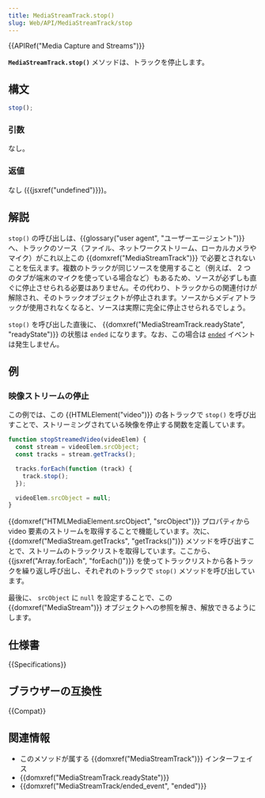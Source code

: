 ```yaml
---
title: MediaStreamTrack.stop()
slug: Web/API/MediaStreamTrack/stop
---
```


{{APIRef("Media Capture and Streams")}}

**`MediaStreamTrack.stop()`** メソッドは、トラックを停止します。

## 構文

```js
stop();
```

### 引数

なし。

### 返値

なし ({{jsxref("undefined")}})。

## 解説

`stop()` の呼び出しは、{{glossary("user agent", "ユーザーエージェント")}}へ、トラックのソース（ファイル、ネットワークストリーム、ローカルカメラやマイク）がこれ以上この {{domxref("MediaStreamTrack")}} で必要とされないことを伝えます。複数のトラックが同じソースを使用すること（例えば、 2 つのタブが端末のマイクを使っている場合など）もあるため、ソースが必ずしも直ぐに停止させられる必要はありません。その代わり、トラックからの関連付けが解除され、そのトラックオブジェクトが停止されます。ソースからメディアトラックが使用されなくなると、ソースは実際に完全に停止させられるでしょう。

`stop()` を呼び出した直後に、 {{domxref("MediaStreamTrack.readyState", "readyState")}} の状態は `ended` になります。なお、この場合は [`ended`](/ja/docs/Web/API/MediaStreamTrack/ended_event) イベントは発生しません。

## 例

### 映像ストリームの停止

この例では、この {{HTMLElement("video")}} の各トラックで `stop()` を呼び出すことで、ストリーミングされている映像を停止する関数を定義しています。

```js
function stopStreamedVideo(videoElem) {
  const stream = videoElem.srcObject;
  const tracks = stream.getTracks();

  tracks.forEach(function (track) {
    track.stop();
  });

  videoElem.srcObject = null;
}
```

{{domxref("HTMLMediaElement.srcObject", "srcObject")}} プロパティから video 要素のストリームを取得することで機能しています。次に、 {{domxref("MediaStream.getTracks", "getTracks()")}} メソッドを呼び出すことで、ストリームのトラックリストを取得しています。ここから、 {{jsxref("Array.forEach", "forEach()")}} を使ってトラックリストから各トラックを繰り返し呼び出し、それぞれのトラックで `stop()` メソッドを呼び出しています。

最後に、 `srcObject` に `null` を設定することで、この {{domxref("MediaStream")}} オブジェクトへの参照を解き、解放できるようにします。

## 仕様書

{{Specifications}}

## ブラウザーの互換性

{{Compat}}

## 関連情報

- このメソッドが属する {{domxref("MediaStreamTrack")}} インターフェイス
- {{domxref("MediaStreamTrack.readyState")}}
- {{domxref("MediaStreamTrack/ended_event", "ended")}}
